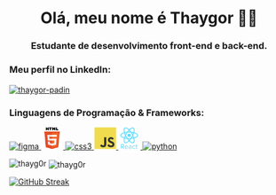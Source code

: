 <h1 align="center">Olá, meu nome é Thaygor 👋🏼</h1>
<h3 align="center">Estudante de desenvolvimento front-end e back-end.</h3>

<h3 align="left">Meu perfil no LinkedIn:</h3>
<p align="left">
<a href="https://linkedin.com/in/thaygor-padin" target="blank"><img align="center" src="https://raw.githubusercontent.com/rahuldkjain/github-profile-readme-generator/master/src/images/icons/Social/linked-in-alt.svg" alt="thaygor-padin" height="30" width="40" /></a>
</p>

<h3 align="left">Linguagens de Programação & Frameworks:</h3>
<p align="left">
<a href="https://www.figma.com/" target="_blank" rel="noreferrer"> <img src="https://www.vectorlogo.zone/logos/figma/figma-icon.svg" alt="figma" width="40" height="40"/> </a>
<a href="https://www.w3.org/html/" target="_blank" rel="noreferrer"> <img src="https://raw.githubusercontent.com/devicons/devicon/master/icons/html5/html5-original-wordmark.svg" alt="html5" width="40" height="40"/> </a>
<a href="https://www.w3schools.com/css/" target="_blank" rel="noreferrer"> <img src="https://upload.wikimedia.org/wikipedia/commons/3/3d/CSS.3.svg" alt="css3" width="40" height="40"/> </a>
<a href="https://developer.mozilla.org/en-US/docs/Web/JavaScript" target="_blank" rel="noreferrer"> <img src="https://raw.githubusercontent.com/devicons/devicon/master/icons/javascript/javascript-original.svg" alt="javascript" width="40" height="40"/> </a>
<a href="https://reactjs.org/" target="_blank" rel="noreferrer"> <img src="https://raw.githubusercontent.com/devicons/devicon/master/icons/react/react-original-wordmark.svg" alt="react" width="40" height="40"/> </a>
<a href="https://www.python.org/" target="_blank" rel="noreferrer"> <img src="https://upload.wikimedia.org/wikipedia/commons/1/1f/Python_logo_01.svg" alt="python" width="40" height="40"/> </a>
  
</p>

<p><img align="left" src="https://github-readme-stats.vercel.app/api/top-langs?username=thayg0r&show_icons=true&locale=en&layout=compact" alt="thayg0r" /></p>

<p>&nbsp;<img align="center" src="https://github-readme-stats.vercel.app/api?username=thayg0r&show_icons=true&locale=en" alt="thayg0r" /></p>

[![GitHub Streak](https://streak-stats.demolab.com?user=thayg0r&theme=merko&border_radius=2.5&locale=pt-br&date_format=j%2Fn%5B%2FY%5D)](https://git.io/streak-stats)
